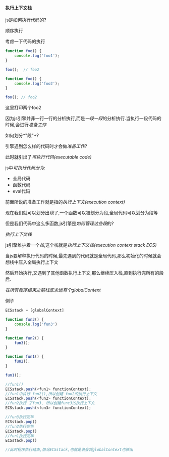 #### 执行上下文栈

js是如何执行代码的?

顺序执行



考虑一下代码的执行

```js
function foo() {
    console.log('foo1');
}

foo();  // foo2

function foo() {
    console.log('foo2');
}

foo(); // foo2
```

这里打印两个foo2

因为js引擎并非一行一行的分析执行,而是*一段一段*的分析执行.当执行一段代码的时候,会进行*准备工作*



如何划分*"段"*?

引擎遇到怎么样的代码时才会做*准备工作*?

此时就引出了*可执行代码(executable code)*

js中*可执行代码分为*:

* 全局代码
* 函数代码
* eval代码

前面所说的准备工作就是指的*执行上下文(execution context)*

现在我们就可以划分出*段*了,一个函数可以被划分为段,全局代码可以划分为段等



但是我们代码中这么多函数,js引擎是*如何管理这些段*的?

*执行上下文栈*

js引擎维护着一个*栈*,这个栈就是*执行上下文栈(execution context stack ECS)*

当js要解释执行代码的时候,最先遇到的代码就是全局代码,那么初始化的时候就会想栈中压入全局执行上下文

然后开始执行,又遇到了其他函数执行上下文,那么继续压入栈,直到执行完所有的段后.

*在所有程序结束之前栈底永远有个globalContext*

例子

```js
ECSstack = [globalContext]

function fun3() {
    console.log('fun3')
}

function fun2() {
    fun3();
}

function fun1() {
    fun2();
}

fun1();

//fun1()
ECSstack.push(<fun1> functionContext);
//fun1中执行 fun2(),所以创建 fun2的执行上下文
ECSstack.push(<fun2> functionContext);
//fun2执行 了fun3, 所以创建func3的执行上下文
ECSstack.push(<fun3> functionContext);

//fun3执行完毕
ECSstack.pop()
//fun2执行完毕
ECSstack.pop()
//fun1执行完毕
ECSstack.pop()

//此时程序执行结束,情况ECSstack,也就是说会将globalContext也弹出
```



